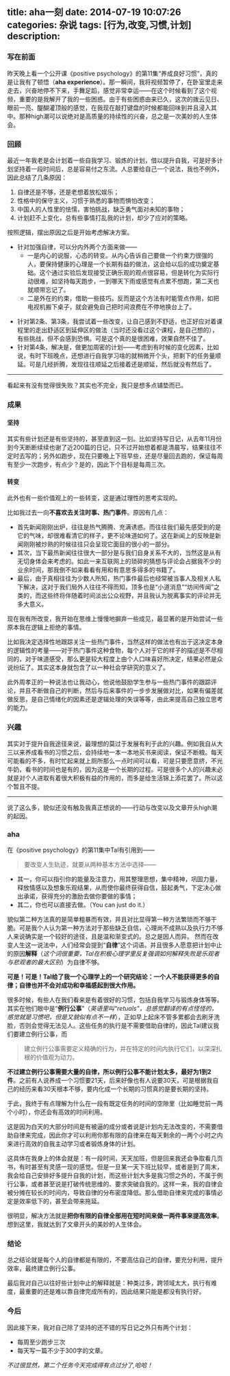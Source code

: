 title: aha一刻
date: 2014-07-19 10:07:26
categories: 杂说
tags: [行为,改变,习惯,计划]
description: 
---
### 写在前面
昨天晚上看一个公开课《positive psychology》的第11集“养成良好习惯”，真的是让我有了顿悟（**aha experience**）。那一瞬间，我将视频暂停了，在卧室里走来走去，兴奋地停不下来，手舞足蹈，感觉非常幸运——在这个时候看到了这个视频，重要的是我解开了我的一些困惑。由于有些困惑由来已久，这次的拨云见日、眼前一亮、醍醐灌顶般的感觉，在我现在敲打键盘的时候都能回味到并且浸入其中。那种high潮可以说绝对是高质量的持续性的兴奋，总之是一次美妙的人生体会。

### 回顾
最近一年我老是会计划着一些自我学习、锻炼的计划，借以提升自我，可是好多计划坚持着一段时间后，总是容易付之东流。人总要给自己一个说法，我也不例外，因此总结了几条原因：
1. 自律还是不够，还是老想着放松娱乐；
2. 性格中的保守主义，习惯于熟悉的事物而惧怕改变；
3. 中国人的人性里的怯懦，害怕挑战，缺乏勇气面对未知的事物；
4. 计划赶不上变化，总有些事情打乱我的计划，却少了应对的策略。 

按照逻辑，摆出原因之后是开始考虑解决方案。
* 针对加强自律，可以分内外两个方面来做——   
    * 一是内心的说服，心态的转变。从内心告诉自己要做一个约束力很强的人，要保持健康的心理是一个长期有益的做法，这会给以后的成功奠定基础。这个通过实验后发现接受正确乐观的观点很容易，但是转化为实际行动很难，如坚持每天跑步，一到哪天下雨或感觉有点累不想跑，第二天也就顺带忘记了。   
    * 二是外在的约束，借助一些技巧。反而是这个方法有时能管点作用，如把电视机搬下桌子，就会避免自己把时间浪费在不停地换台上了。   
<!-- more-->
* 针对第2条、第3条，我尝试着一些改变，让自己感到不舒适，也正好应对着课程里的走出舒适区到延伸区的做法（当时还没看过这个课程，是自己想的），有些挑战，但不会感到恐惧。可是这个真的是很困难，效果自然不佳了。
* 针对第4条，解决是，做更加周密的计划——考虑到有时候的变化因素，比如说，有时下班晚点，还想进行自我学习啥的就稍微开个头，把剩下的任务量顺延。可是几经折腾，发现往往顺延之后接着还是顺延，然后就没有然后了。
***
看起来有没有觉得很失败？其实也不完全，我只是想多点铺垫而已。

### 成果
#### 坚持
其实有些计划还是有些坚持的，甚至直到这一刻。比如坚持写日记，从去年11月份到今天断断续续也谢了近200篇的日记，只不过开始想着都是清晨写，结果往往不定时去写的；另外如跑步，现在只要晚上下班早些，还是尽量回去跑的，保证每周有至少一次跑步，有点少？是的，因此下个目标是每周三次。
#### 转变
此外也有一些价值观上的一些转变，这是通过理性的思考实现的。 

比如我过去一向**不喜欢去关注时事、热门事件**。原因有几点：  
* 首先新闻刚刚出炉，往往是热气腾腾、充满诱惑。而往往我们最先感受到的是它的气味，却很难看清它的样子，更不论味道如何了。这在新闻上的反映是新闻刚刚被炒熟的时候往往只会呈现它面目的很小的一部分。  
* 其次，当下最热新闻往往很大一部分是与我们自身关系不大的，当然这是从有无切身体会来考虑的。如此一来互联网上的琐碎的猜想与评论会占据我不少的业余时间，那我倒不如来看看有用和有意思多得多的书籍了。  
* 最后，由于真相往往为少数人所知，热门事件最后也经常被当事人及相关人私下解决，这对于我们局外人往往不得而知，顶多也是“小道消息”“坊间传闻”之类的，而这些终将伴随着时间淡出公众视野，并且我认为脱离事实的评论并无多大意义。

现在我有所改变，我开始在思维上慢慢地摒弃一些成见，最显著的是开始尝试一些原本我在逻辑上拒绝的事情。  
  
比如我决定选择性地跟踪关注一些热门事件，当然这样的做法也有出于这决定本身的逻辑性的考量——对于热门事件这种食物，每个人对于它的样子的描述是不尽相同的，对于味道感受，那么更是较大程度上由个人口味喜好所决定，结果必然是众说纷坛了。其实这本身就包含了以一种社会学研究的意义了。  

此外周孝正的一种说法也让我动心，他说他鼓励学生参与一些热门事件的跟踪评论，并且不断做自己的判断，然后与后来事件的一步步发展做对比，如果有偏差就做反思，是自己情绪化的因素还是逻辑处理的失误等等，由此来提高自己独立思考的能力。

### 兴趣
其实对于提升自我途径来说，最理想的莫过于发展有利于此的兴趣。例如我自从大三以来养成看书的习惯之后，会持续地一本一本地买书来阅读，保证不断粮。每天可能看的不多，有时忙起来就上厕所那么一点时间可以看，可是只要愿意挤，不光牛奶，看书的时间也是有的，因为这是一个长期的过程。可是很多个人的兴趣未必就是对个人进取有着很大积极有益的作用的，而多是给生活锦上添花罢了。所以这个暂且不提。
- - --
说了这么多，貌似还没有触及我真正想说的——行动与改变以及文章开头high潮的起因。

### aha
在《positive psychology》的第11集中Tal有引用到——
> 要改变人生轨迹，就要从两种基本方法中选择——     
- 其一，你可以指引你的能量及注意力，用其整理思想，集中精神，巩固力量，释放情感以及想象乐观结果，从而使你最终获得自信，鼓起勇气，下定决心做出承诺，获得充分的激励去做你要做的事情；
- 其二，你也可以直接去做。（You can just do it.） 

貌似第二种方法真的是简单粗暴而有效，并且对比显得第一种方法繁琐而不够干脆。可是我个人认为第一种方法对于那些缺乏自信，心理尚不成熟以及执行力不够人来说确实是一个较好的途径，且是温和渐变式的。总之是因人而异。
然而在改变人生这一说法中，人们经常会提到“**自律**”这个词语。并且很多人愿意把计划中止的原因**解释**（*这个词很重要，Tal在积极心理学里反复强调如何解释失败是乐观者与悲观者的最大区别*）为自律不够。

**可是！可是！Tal给了我一个心理学上的一个研究结论：一个人不能获得更多的自律；自律也并不会对成功和幸福感起到很大作用。**

很多时候，有些人在我们看来是有着很好的习惯，包括自我学习与锻炼身体等等。其实在他们眼中是“**例行公事**”（*英语里叫“retuals"，总感觉翻译的有点怪怪的，感觉就是习惯吧，但是又貌似有点不一样*），正如早上起床不管多累都会去刷牙洗脸，否则会觉得无法见人。这些任务的执行是不需要借助自律的，因此Tal建议我们要建立例行公事，而
        
> 建立例行公事需要定义精确的行为，并在特定的时间内执行它们，以深深扎根的价值观为动力。
        
**不过建立例行公事需要大量的自律，所以例行公事不能计划太多，最好为1到2件**。之前有人说养成一个习惯要21天，后来好像也有人说要30天，可是根据我自己的经历来看30天根本不够，要内化成一个长期的习惯真的是要长期的坚持。

于此，我终于有点理解为什么在一段有既定任务的时间的空隙里（比如睡觉前一两个小时），你还会有高效的时间利用。 

这是因为白天的大部分时间是有被逼的成分或者说是计划内无法改变的，不需要借助自律来完成，因此你才可以利用你那有限的自律来在每天剩余的一两个小时之内来进行高效的自我主动学习或者锻炼身体的计划。  
   
这具体在我身上的体会就是：有一段时间，天天加班，但是回来我还会争取看几页书，有时甚至有灵感一现的感觉。但是一旦某一天下班比较早，或者是到了周末，我会给自己安排好多提升自我的计划，而这些计划大多是我习惯之外的，不属于例行公事，或者甚至说是打破传统思维的、要求突破自我的。这样一来，我的自律会被分摊在较长的时间内，导致自律的分布密度降低。那么借助自律来完成的事情必定是效率低下的，甚至会带来拖延。 
   
很明显，解决方法就是**把你有限的自律全部用在短时间来做一两件事来提高效率**。想到这里，我就达到了文章开头的美妙的人生体会。

### 结论
总之结论就是每个人的自律都是有限的，不要高估自己的自律，要充分利用，提升效率，最终建立例行公事。

最后我对自己以往好些计划中止的解释就是：种类过多，跨领域太大，执行有难度，最重要的还是难以靠自律完成所有的，因此结果只能是都没有执行好。

### 今后
因此接下来，我对自己除了坚持的还不错的写日记之外只有两个计划：  
* 每周至少跑步三次  
* 每天写一篇不少于300字的文章。   
 
*不过很显然，第二个任务今天完成得有点过分了,哈哈！*

        





